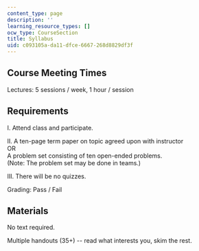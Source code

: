 ```yaml
---
content_type: page
description: ''
learning_resource_types: []
ocw_type: CourseSection
title: Syllabus
uid: c093105a-da11-dfce-6667-268d8829df3f
---
```


Course Meeting Times
--------------------

Lectures: 5 sessions / week, 1 hour / session

Requirements
------------

I. Attend class and participate.

II. A ten-page term paper on topic agreed upon with instructor  
OR  
A problem set consisting of ten open-ended problems.  
(Note: The problem set may be done in teams.)

III. There will be no quizzes.

Grading: Pass / Fail

Materials
---------

No text required.

Multiple handouts (35+) -- read what interests you, skim the rest.